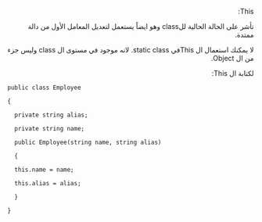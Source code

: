 ﻿<p  dir="RTL">
This:
</p>
<p  dir="RTL">
تأشر على الحالة الحالية للclass وهو ايضاً يستعمل لتعديل المعامل الأول من دالة ممتدة.
</p>
<p  dir="RTL">
لا يمكنك استعمال ال  Thisفي static class. لانه موجود في مستوى ال class وليس جزء من ال Object.
</p>
<p  dir="RTL">
لكتابة ال This:
</p>

`public class Employee`

`{`

`  private string alias;`

`  private string name;`

`  public Employee(string name, string alias)`

`  {`

`  this.name = name;`

`  this.alias = alias;`

`  }`

`}`
